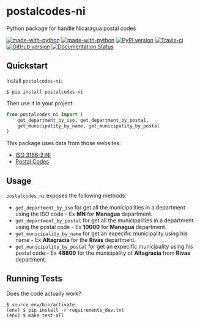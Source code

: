 
postalcodes-ni
==============

Python package for handle Nicaragua postal codes

[![made-with-python](https://img.shields.io/badge/Made%20with-Python-1f425f.svg)](https://www.python.org/)
[![made-with-python](https://img.shields.io/pypi/pyversions/postalcodes_ni.svg)](https://pypi.org/project/postalcodes_ni/)
[![PyPI version](https://badge.fury.io/py/postalcodes-ni.svg)](https://badge.fury.io/py/postalcodes-ni)
[![Travis-ci](https://travis-ci.org/oscarmcm/postalcodes-ni.png?branch=master)](https://travis-ci.org/oscarmcm/postalcodes-ni)
[![GitHub version](https://badge.fury.io/gh/oscarmcm%2Fpostalcodes-ni.svg)](https://badge.fury.io/gh/oscarmcm%2Fpostalcodes-ni)
[![Documentation Status](https://readthedocs.org/projects/postalcodes-ni/badge/?version=latest)](http://postalcodes-ni.readthedocs.io/?badge=latest)

Quickstart
----------
Install `postalcodes-ni`:

    $ pip install postalcodes-ni

Then use it in your project:

```python
from postalcodes_ni import (
    get_department_by_iso, get_department_by_postal,
    get_municipality_by_name, get_municipality_by_postal
)
```

This package uses data from those websites:

- [ISO 3166-2:NI](https://es.wikipedia.org/wiki/ISO_3166-2:NI)
- [Postal Codes](https://es.wikipedia.org/wiki/Anexo:C%C3%B3digos_postales_de_Nicaragua)

Usage
--------------

`postalcodes_ni` exposes the following methods:

- `get_department_by_iso` for get all the municipalities in a department using the ISO code - Ex **MN** for **Managua** department.
- `get_department_by_postal` for get all the municipalities in a department using the postal code - Ex **10000** for **Managua** department.
- `get_municipality_by_name` for get an expecific municipality using his name - Ex **Altagracia** for the **Rivas** department.
- `get_municipality_by_postal` for get an expecific municipality using his postal code - Ex **48800** for the municipality of **Altagracia** from **Rivas** department.

Running Tests
--------------

Does the code actually work?

    $ source env/bin/activate
    (env) $ pip install -r requirements_dev.txt
    (env) $ make test-all
